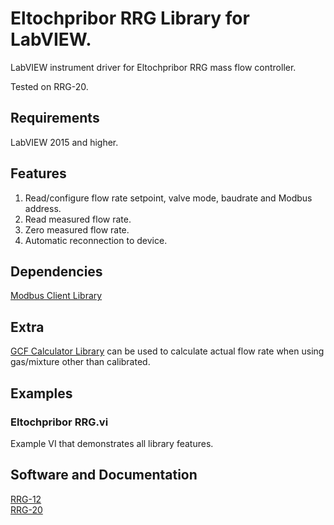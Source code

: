 # Eltochpribor RRG Library for LabVIEW.
LabVIEW instrument driver for Eltochpribor RRG mass flow controller.

Tested on RRG-20.

## Requirements
LabVIEW 2015 and higher.

## Features
1. Read/configure flow rate setpoint, valve mode, baudrate and Modbus address.
2. Read measured flow rate.
3. Zero measured flow rate.
4. Automatic reconnection to device.

## Dependencies
[Modbus Client Library](https://github.com/plasmapper/modbus-client-labview)

## Extra
[GCF Calculator Library](https://github.com/plasmapper/gcf-calculator-labview) can be used to calculate actual flow rate when using gas/mixture other than calibrated.

## Examples
### Eltochpribor RRG.vi
Example VI that demonstrates all library features.

## Software and Documentation
[RRG-12](https://eltochpribor.ru/upload/zip/%D0%A0%D0%A0%D0%93-12.rar)  
[RRG-20](https://drive.google.com/file/d/1ov4l3L0pDe8frplhclJo1kfsVCZQ7Hfq/view?usp=sharing)  
